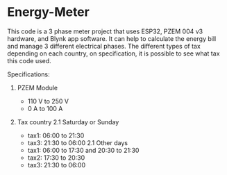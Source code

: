 # Energy-Meter
This code is a 3 phase meter project that uses ESP32, PZEM 004 v3 hardware, and Blynk app software. It can help to calculate the energy bill and manage 3 different electrical phases.
The different types of tax depending on each country, on specification, it is possible to see what tax this code used. 

Specifications:

1. PZEM Module
    - 110 V to 250 V
    - 0 A to 100 A

2. Tax country
    2.1 Saturday or Sunday
      - tax1: 06:00 to 21:30
      - tax3: 21:30 to 06:00
    2.1 Other days
      - tax1: 06:00 to 17:30 and 20:30 to 21:30
      - tax2: 17:30 to 20:30
      - tax3: 21:30 to 06:00
